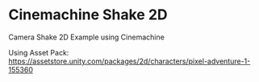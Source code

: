# Cinemachine Shake 2D
Camera Shake 2D Example using Cinemachine

Using Asset Pack: https://assetstore.unity.com/packages/2d/characters/pixel-adventure-1-155360
